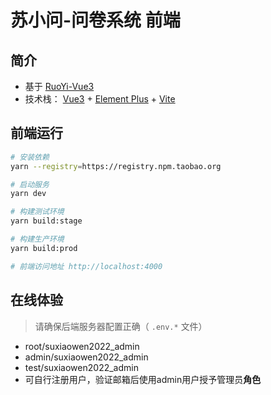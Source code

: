# 苏小问-问卷系统 前端

## 简介

* 基于 [RuoYi-Vue3](https://github.com/yangzongzhuan/RuoYi-Vue3)
* 技术栈： [Vue3](https://v3.cn.vuejs.org) + [Element Plus](https://element-plus.org/zh-CN) + [Vite](https://cn.vitejs.dev)

## 前端运行

```bash
# 安装依赖
yarn --registry=https://registry.npm.taobao.org

# 启动服务
yarn dev

# 构建测试环境 
yarn build:stage

# 构建生产环境 
yarn build:prod

# 前端访问地址 http://localhost:4000
```

## 在线体验

> 请确保后端服务器配置正确（ `.env.*` 文件）

- root/suxiaowen2022_admin
- admin/suxiaowen2022_admin
- test/suxiaowen2022_admin
- 可自行注册用户，验证邮箱后使用admin用户授予管理员**角色**

